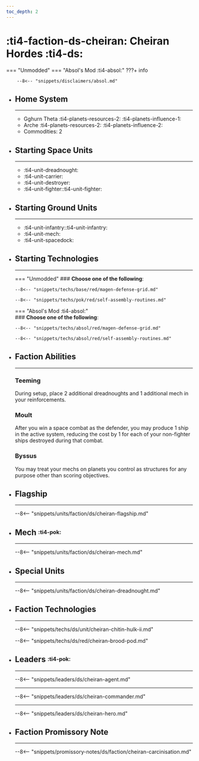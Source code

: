 ```yaml
---
toc_depth: 2
---
```


# :ti4-faction-ds-cheiran: Cheiran Hordes :ti4-ds:
=== "Unmodded"
=== "Absol's Mod :ti4-absol:" 
    ???+ info

        --8<-- "snippets/disclaimers/absol.md"

<div class="grid cards" markdown>

-   ## __Home System__

    ---

    * Gghurn Theta :ti4-planets-resources-2: :ti4-planets-influence-1:
    * Arche :ti4-planets-resources-2: :ti4-planets-influence-2:
    * Commodities: 2

</div>

<div class="grid cards" markdown>

-   ## __Starting Space Units__

    ---

    * :ti4-unit-dreadnought:
    * :ti4-unit-carrier:
    * :ti4-unit-destroyer:
    * :ti4-unit-fighter::ti4-unit-fighter:

-   ## __Starting Ground Units__

    ---

    * :ti4-unit-infantry::ti4-unit-infantry:
    * :ti4-unit-mech:
    * :ti4-unit-spacedock:

-   ## __Starting Technologies__

    ---
    === "Unmodded"
        ### **Choose one of the following**:

        --8<-- "snippets/techs/base/red/magen-defense-grid.md"

        --8<-- "snippets/techs/pok/red/self-assembly-routines.md"

    === "Absol's Mod :ti4-absol:"  
        ### **Choose one of the following**:
        
        --8<-- "snippets/techs/absol/red/magen-defense-grid.md"

        --8<-- "snippets/techs/absol/red/self-assembly-routines.md"

-   ## __Faction Abilities__

    ---
    ### **Teeming**
    
    During setup, place 2 additional dreadnoughts and 1 additional mech in your reinforcements.

    ### **Moult**
    
    After you win a space combat as the defender, you may produce 1 ship in the active system, reducing the cost by 1 for each of your non-fighter ships destroyed during that combat.

    ### **Byssus**
    
    You may treat your mechs on planets you control as structures for any purpose other than scoring objectives.

-   ## __Flagship__

    ---
    --8<-- "snippets/units/faction/ds/cheiran-flagship.md"

-   ## __Mech__ <sup><sub>:ti4-pok:</sub></sup>

    ---
    --8<-- "snippets/units/faction/ds/cheiran-mech.md"

</div>

<div class="grid cards" markdown>

-   ## __Special Units__

    ---
    --8<-- "snippets/units/faction/ds/cheiran-dreadnought.md"

</div>

<div class="grid cards" markdown>

-   ## __Faction Technologies__

    ---

    --8<-- "snippets/techs/ds/unit/cheiran-chitin-hulk-ii.md"

    --8<-- "snippets/techs/ds/red/cheiran-brood-pod.md"


-   ## __Leaders__ <sup><sub>:ti4-pok:</sub></sup>

    ---
    
    --8<-- "snippets/leaders/ds/cheiran-agent.md"

    ---

    --8<-- "snippets/leaders/ds/cheiran-commander.md"

    ---

    --8<-- "snippets/leaders/ds/cheiran-hero.md"

-   ## __Faction Promissory Note__

    ---
    --8<-- "snippets/promissory-notes/ds/faction/cheiran-carcinisation.md"

</div>
